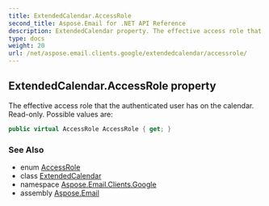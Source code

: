 ```yaml
---
title: ExtendedCalendar.AccessRole
second_title: Aspose.Email for .NET API Reference
description: ExtendedCalendar property. The effective access role that the authenticated user has on the calendar. Readonly. Possible values are
type: docs
weight: 20
url: /net/aspose.email.clients.google/extendedcalendar/accessrole/
---
```

## ExtendedCalendar.AccessRole property

The effective access role that the authenticated user has on the calendar. Read-only. Possible values are:

```csharp
public virtual AccessRole AccessRole { get; }
```

### See Also

* enum [AccessRole](../../accessrole/)
* class [ExtendedCalendar](../)
* namespace [Aspose.Email.Clients.Google](../../extendedcalendar/)
* assembly [Aspose.Email](../../../)


